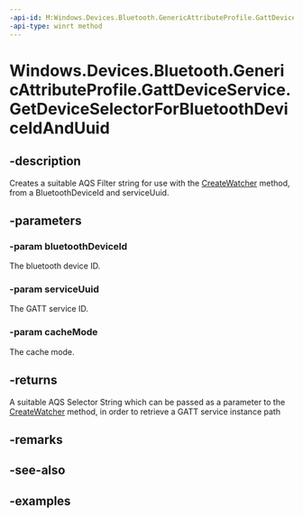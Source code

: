 ```yaml
---
-api-id: M:Windows.Devices.Bluetooth.GenericAttributeProfile.GattDeviceService.GetDeviceSelectorForBluetoothDeviceIdAndUuid(Windows.Devices.Bluetooth.BluetoothDeviceId,System.Guid,Windows.Devices.Bluetooth.BluetoothCacheMode)
-api-type: winrt method
---
```


<!-- Method syntax.
public string GattDeviceService.GetDeviceSelectorForBluetoothDeviceIdAndUuid(BluetoothDeviceId bluetoothDeviceId, Guid serviceUuid, BluetoothCacheMode cacheMode)
-->

# Windows.Devices.Bluetooth.GenericAttributeProfile.GattDeviceService.GetDeviceSelectorForBluetoothDeviceIdAndUuid

## -description
Creates a suitable AQS Filter string for use with the [CreateWatcher](../windows.devices.enumeration/deviceinformation_createwatcher_4958831.md) method, from a BluetoothDeviceId and serviceUuid.

## -parameters

### -param bluetoothDeviceId
The bluetooth device ID.

### -param serviceUuid
The GATT service ID.

### -param cacheMode
The cache mode.

## -returns
A suitable AQS Selector String which can be passed as a parameter to the [CreateWatcher](../windows.devices.enumeration/deviceinformation_createwatcher_4958831.md) method, in order to retrieve a GATT service instance path

## -remarks

## -see-also

## -examples


